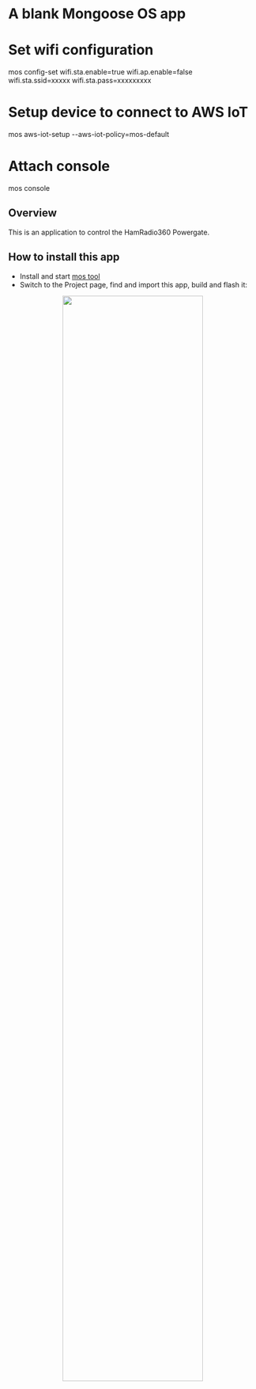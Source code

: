 # A blank Mongoose OS app

# Set wifi configuration
mos config-set wifi.sta.enable=true wifi.ap.enable=false \
               wifi.sta.ssid=xxxxx wifi.sta.pass=xxxxxxxxx

# Setup device to connect to AWS IoT
mos aws-iot-setup --aws-iot-policy=mos-default

# Attach console
mos console


## Overview

This is an application to control the HamRadio360 Powergate. 

## How to install this app

- Install and start [mos tool](https://mongoose-os.com/software.html)
- Switch to the Project page, find and import this app, build and flash it:

<p align="center">
  <img src="https://mongoose-os.com/images/app1.gif" width="75%">
</p>
